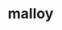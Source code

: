 ---
codehost: https://github.com/https://github.com/malloydata/malloy
logohandle: malloydatadev
sort: malloy
title: malloy
website: https://www.malloydata.dev/
---